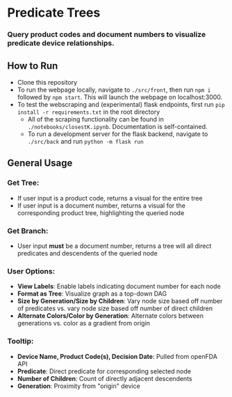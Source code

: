 # Predicate Trees

### Query product codes and document numbers to visualize predicate device relationships.

## How to Run
- Clone this repository
- To run the webpage locally, navigate to ```./src/front```, then run ```npm i``` followed by ```npm start```. This will launch the webpage on localhost:3000.
- To test the webscraping and (experimental) flask endpoints, first run ```pip install -r requirements.txt``` in the root directory
  - All of the scraping functionality can be found in ```./notebooks/closestK.ipynb```. Documentation is self-contained.
  - To run a development server for the flask backend, navigate to ```./src/back``` and run ```python -m flask run```
  
## General Usage
### Get Tree:
  - If user input is a product code, returns a visual for the entire tree
  - If user input is a document number, returns a visual for the corresponding product tree, highlighting the queried node
  
### Get Branch:
  - User input **must** be a document number, returns a tree will all direct predicates and descendents of the queried node
  
### User Options:
  - **View Labels**: Enable labels indicating document number for each node
  - **Format as Tree**: Visualize graph as a top-down DAG
  - **Size by Generation/Size by Children**: Vary node size based off number of predicates vs. vary node size based off number of direct children
  - **Alternate Colors/Color by Generation**: Alternate colors between generations vs. color as a gradient from origin
  
  
### Tooltip:
  - **Device Name, Product Code(s), Decision Date**: Pulled from openFDA API
  - **Predicate**: Direct predicate for corresponding selected node
  - **Number of Children**: Count of directly adjacent descendents
  - **Generation**: Proximity from "origin" device
